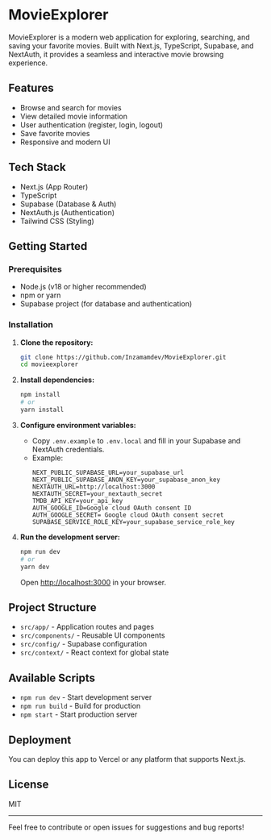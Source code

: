# MovieExplorer

MovieExplorer is a modern web application for exploring, searching, and saving your favorite movies. Built with Next.js, TypeScript, Supabase, and NextAuth, it provides a seamless and interactive movie browsing experience.

## Features

- Browse and search for movies
- View detailed movie information
- User authentication (register, login, logout)
- Save favorite movies
- Responsive and modern UI

## Tech Stack

- Next.js (App Router)
- TypeScript
- Supabase (Database & Auth)
- NextAuth.js (Authentication)
- Tailwind CSS (Styling)

## Getting Started

### Prerequisites

- Node.js (v18 or higher recommended)
- npm or yarn
- Supabase project (for database and authentication)

### Installation

1. **Clone the repository:**

   ```sh
   git clone https://github.com/Inzamamdev/MovieExplorer.git
   cd movieexplorer
   ```

2. **Install dependencies:**

   ```sh
   npm install
   # or
   yarn install
   ```

3. **Configure environment variables:**

   - Copy `.env.example` to `.env.local` and fill in your Supabase and NextAuth credentials.
   - Example:
     ```env
     NEXT_PUBLIC_SUPABASE_URL=your_supabase_url
     NEXT_PUBLIC_SUPABASE_ANON_KEY=your_supabase_anon_key
     NEXTAUTH_URL=http://localhost:3000
     NEXTAUTH_SECRET=your_nextauth_secret
     TMDB_API_KEY=your_api_key
     AUTH_GOOGLE_ID=Google cloud OAuth consent ID
     AUTH_GOOGLE_SECRET= Google cloud OAuth consent secret
     SUPABASE_SERVICE_ROLE_KEY=your_supabase_service_role_key
     ```

4. **Run the development server:**
   ```sh
   npm run dev
   # or
   yarn dev
   ```
   Open [http://localhost:3000](http://localhost:3000) in your browser.

## Project Structure

- `src/app/` - Application routes and pages
- `src/components/` - Reusable UI components
- `src/config/` - Supabase configuration
- `src/context/` - React context for global state

## Available Scripts

- `npm run dev` - Start development server
- `npm run build` - Build for production
- `npm start` - Start production server

## Deployment

You can deploy this app to Vercel or any platform that supports Next.js.

## License

MIT

---

Feel free to contribute or open issues for suggestions and bug reports!
